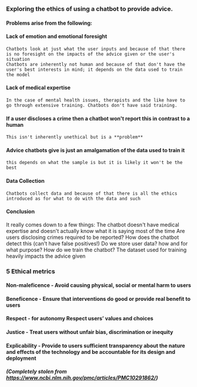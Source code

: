 ### Exploring the ethics of using a chatbot to provide advice.
#### Problems arise from the following:
  #### Lack of emotion and emotional foresight
    Chatbots look at just what the user inputs and because of that there is no foresight on the impacts of the advice given or the user's situation
    Chatbots are inherently not human and because of that don't have the user's best interests in mind; it depends on the data used to train the model
  #### Lack of medical expertise
    In the case of mental health issues, therapists and the like have to go through extensive training. Chatbots don't have said training.
  #### If a user discloses a crime then a chatbot won't report this in contrast to a human
    This isn't inherently unethical but is a **problem**
  #### Advice chatbots give is just an amalgamation of the data used to train it
    this depends on what the sample is but it is likely it won't be the best
  #### Data Collection
    Chatbots collect data and because of that there is all the ethics introduced as for what to do with the data and such
  #### Conclusion
  It really comes down to a few things:
    The chatbot doesn't have medical expertise and doesn't actually know what it is saying most of the time
    Are users disclosing crimes required to be reported? How does the chatbot detect this (can't have false positives!)
    Do we store user data? how and for what purpose?
    How do we train the chatbot? The dataset used for training heavily impacts the advice given

### 5 Ethical metrics
#### Non-maleficence - Avoid causing physical, social or mental harm to users
#### Beneficence - Ensure that interventions do good or provide real benefit to users
#### Respect - for autonomy	Respect users’ values and choices
#### Justice - Treat users without unfair bias, discrimination or inequity
#### Explicability - Provide to users sufficient transparency about the nature and effects of the technology and be accountable for its design and deployment
#### *(Completely stolen from https://www.ncbi.nlm.nih.gov/pmc/articles/PMC10291862/)*
